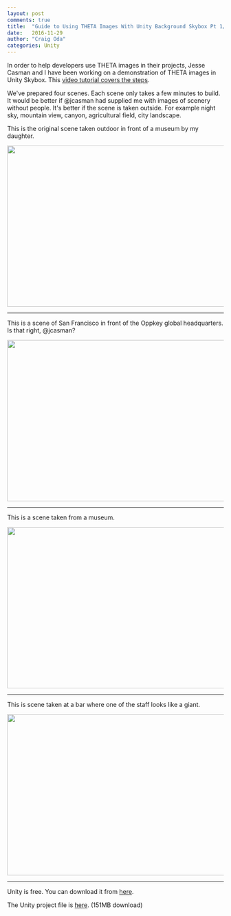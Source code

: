 ```yaml
---
layout: post
comments: true
title:  "Guide to Using THETA Images With Unity Background Skybox Pt 1/4"
date:   2016-11-29
author: "Craig Oda"
categories: Unity
---
```


In order to help developers use THETA images in their projects, Jesse Casman and I have been working on a demonstration of THETA images in Unity Skybox. This [video tutorial covers the steps](https://youtu.be/c-MoLjcYmi8).

We've prepared four scenes. Each scene only takes a few minutes to build. It would be better if @jcasman had supplied me with images of scenery without people. It's better if the scene is taken outside. For example night sky, mountain view, canyon, agricultural field, city landscape.

This is the original scene taken outdoor in front of a museum by my daughter.

<img src="http://lists.theta360.guide/uploads/default/original/2X/b/b4cbbdb49621f51d6b195a7f3ed5b7ac7ad6bc40.png" width="690" height="374">

---

This is a scene of San Francisco in front of the Oppkey global headquarters. Is that right, @jcasman?

<img src="http://lists.theta360.guide/uploads/default/original/2X/d/d1f8e59e3f03efc95b2c86fe103f808a498658f6.png" width="690" height="374">

---

This is a scene taken from a museum.

<img src="http://lists.theta360.guide/uploads/default/original/2X/c/c71b4454a565598b759ca0638fcd94455a4e5766.png" width="690" height="374">

---

This is scene taken at a bar where one of the staff looks like a giant.

<img src="http://lists.theta360.guide/uploads/default/original/2X/f/f5729a5fe734fabd2954ef0256bb09d3072d9e80.png" width="690" height="374">

---

Unity is free. You can download it from [here](https://unity3d.com/get-unity/download).

The Unity project file is [here](https://drive.google.com/file/d/0B3V9jzGQTmyBS3FjTHo3Q2V1Q28/view?usp=sharing). (151MB download)
